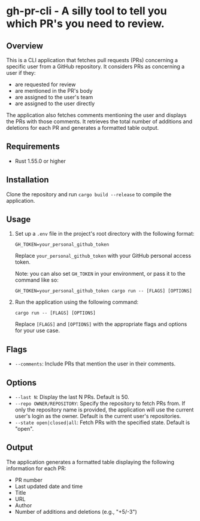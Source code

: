 # gh-pr-cli - A silly tool to tell you which PR's you need to review.

## Overview

This is a CLI application that fetches pull requests (PRs) concerning a specific user from a GitHub repository. It considers PRs as concerning a user if they:

- are requested for review
- are mentioned in the PR's body
- are assigned to the user's team
- are assigned to the user directly

The application also fetches comments mentioning the user and displays the PRs with those comments. It retrieves the total number of additions and deletions for each PR and generates a formatted table output.

## Requirements

- Rust 1.55.0 or higher

## Installation

Clone the repository and run `cargo build --release` to compile the application.

## Usage

1. Set up a `.env` file in the project's root directory with the following format:

   ```
   GH_TOKEN=your_personal_github_token
   ```

   Replace `your_personal_github_token` with your GitHub personal access token.

   Note: you can also set `GH_TOKEN` in your environment, or pass it to the command like so:

   ```
   GH_TOKEN=your_personal_github_token cargo run -- [FLAGS] [OPTIONS]
   ```

2. Run the application using the following command:
   ```
   cargo run -- [FLAGS] [OPTIONS]
   ```
   Replace `[FLAGS]` and `[OPTIONS]` with the appropriate flags and options for your use case.

## Flags

- `--comments`: Include PRs that mention the user in their comments.

## Options

- `--last N`: Display the last N PRs. Default is 50.
- `--repo OWNER/REPOSITORY`: Specify the repository to fetch PRs from. If only the repository name is provided, the application will use the current user's login as the owner. Default is the current user's repositories.
- `--state open|closed|all`: Fetch PRs with the specified state. Default is "open".

## Output

The application generates a formatted table displaying the following information for each PR:

- PR number
- Last updated date and time
- Title
- URL
- Author
- Number of additions and deletions (e.g., "+5/-3")
